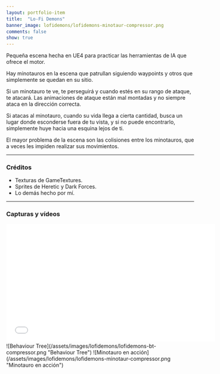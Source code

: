 ```yaml
---
layout: portfolio-item
title:  "Lo-Fi Demons"
banner_image: lofidemons/lofidemons-minotaur-compressor.png
comments: false
show: true
---
```


Pequeña escena hecha en UE4 para practicar las herramientas de IA que ofrece el motor.

Hay minotauros en la escena que patrullan siguiendo waypoints y otros que simplemente se quedan en su sitio.

Si un minotauro te ve, te perseguirá y cuando estés en su rango de ataque, te atacará. Las animaciones de ataque están mal montadas y no siempre ataca en la dirección correcta.

Si atacas al minotauro, cuando su vida llega a cierta cantidad, busca un lugar donde esconderse fuera de tu vista, y si no puede encontrarlo, simplemente huye hacia una esquina lejos de ti.

El mayor problema de la escena son las colisiones entre los minotauros, que a veces les impiden realizar sus movimientos.

---

### Créditos
* Texturas de GameTextures.
* Sprites de Heretic y Dark Forces.
* Lo demás hecho por mí.

---

### Capturas y vídeos
<iframe width="560" height="315" src="//www.youtube.com/embed/8n5fGPTZpCg" frameborder="0" allowfullscreen></iframe>
![Behaviour Tree](/assets/images/lofidemons/lofidemons-bt-compressor.png "Behaviour Tree")
![Minotauro en acción](/assets/images/lofidemons/lofidemons-minotaur-compressor.png "Minotauro en acción")